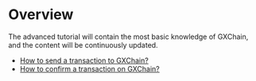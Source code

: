 # Overview

The advanced tutorial will contain the most basic knowledge of GXChain, and the content will be continuously updated.

- [How to send a transaction to GXChain?](./send_transaction.md)
- [How to confirm a transaction on GXChain?](./confirm_transaction.md)
